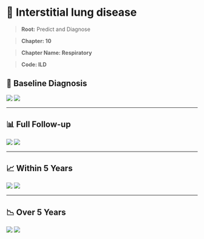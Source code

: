 # 🧬 Interstitial lung disease
    
> **Root:** Predict and Diagnose

> **Chapter: 10**

> **Chapter Name: Respiratory**

> **Code: ILD**

## 🧪 Baseline Diagnosis

<img src="/Predict/Figures/Baseline/IMP/ILD.png" />

<CsvTableIMP src="/public/Predict/Data/Baseline/IMP/IMP_ILD.csv" label="🔍 View full results" />

<img src="/Predict/Figures/Baseline/ROC/ILD.png" />

<CsvTableROC src="/public/Predict/Data/Baseline/EVA/ILD.csv" label="🔍 View full results" />

---

## 📊 Full Follow-up

<img src="/Predict/Figures/ALL/IMP/ILD.png" />

<CsvTableIMP src="/public/Predict/Data/ALL/IMP/IMP_ILD.csv" label="🔍 View full results" />

<img src="/Predict/Figures/ALL/ROC/ILD.png" />

<CsvTableROC src="/public/Predict/Data/ALL/EVA/ILD.csv" label="🔍 View full results" />

---

## 📈 Within 5 Years

<img src="/Predict/Figures/FYears/IMP/ILD.png" />

<CsvTableIMP src="/public/Predict/Data/FYears/IMP/IMP_ILD.csv" label="🔍 View full results" />

<img src="/Predict/Figures/FYears/ROC/ILD.png" />

<CsvTableROC src="/public/Predict/Data/FYears/EVA/ILD.csv" label="🔍 View full results" />

---

## 📉 Over 5 Years

<img src="/Predict/Figures/OverFYears/IMP/ILD.png" />

<CsvTableIMP src="/public/Predict/Data/OverFYears/IMP/IMP_ILD.csv" label="🔍 View full results" />

<img src="/Predict/Figures/OverFYears/ROC/ILD.png" />

<CsvTableROC src="/public/Predict/Data/OverFYears/EVA/ILD.csv" label="🔍 View full results" />
